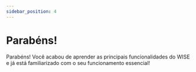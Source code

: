 ```yaml
---
sidebar_position: 4
---
```


# Parabéns!

Parabéns! Você acabou de aprender as principais funcionalidades do WISE e já está familiarizado com o seu funcionamento essencial!
